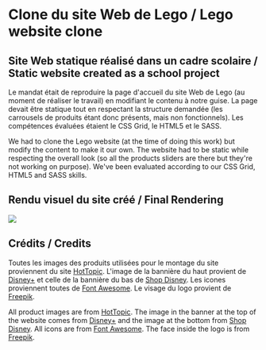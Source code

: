 # Clone du site Web de Lego / Lego website clone

## Site Web statique réalisé dans un cadre scolaire / Static website created as a school project

Le mandat était de reproduire la page d'accueil du site Web de Lego (au moment de réaliser le travail) en modifiant le contenu à notre guise. La page devait être statique tout en respectant la structure demandée (les carrousels de produits étant donc présents, mais non fonctionnels). Les compétences évaluées étaient le CSS Grid, le HTML5 et le SASS.

We had to clone the Lego website (at the time of doing this work) but modify the content to make it our own. The website had to be static while respecting the overall look (so all the products sliders are there but they're not working on purpose). We've been evaluated according to our CSS Grid, HTML5 and SASS skills.

## Rendu visuel du site créé / Final Rendering
![](https://github.com/imonlyashes/octobee_public/blob/master/clone_lego_project/clone_lego_overview.gif)

## Crédits / Credits
Toutes les images des produits utilisées pour le montage du site proviennent du site <a href="https://www.hottopic.com/" target="_blank">HotTopic</a>. L'image de la bannière du haut provient de <a href="https://www.disneyplus.com/fr-ca" target="_blank">Disney+</a> et celle de la bannière du bas de <a href="https://www.shopdisney.com/movies-shows/disney/the-nightmare-before-christmas/" target="_blank">Shop Disney</a>. Les icones proviennent toutes de <a href="https://fontawesome.com/" target="_blank">Font Awesome</a>. Le visage du logo provient de <a href="https://fr.freepik.com/" target="_blank">Freepik</a>.

All product images are from <a href="https://www.hottopic.com/" target="_blank">HotTopic</a>. The image in the banner at the top of the website comes from <a href="https://www.disneyplus.com/fr-ca" target="_blank">Disney+</a> and the image at the bottom from <a href="https://www.shopdisney.com/movies-shows/disney/the-nightmare-before-christmas/" target="_blank">Shop Disney</a>. All icons are from <a href="https://fontawesome.com/" target="_blank">Font Awesome</a>. The face inside the logo is from <a href="https://fr.freepik.com/" target="_blank">Freepik</a>.
